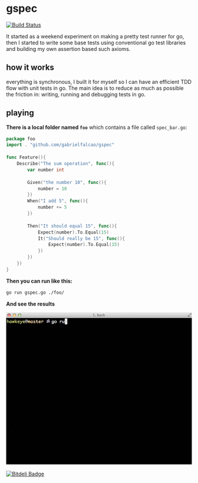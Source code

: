 # gspec

[![Build Status](https://travis-ci.org/gabrielfalcao/gspec.png?branch=master)](https://travis-ci.org/gabrielfalcao/gspec)

It started as a weekend experiment on making a pretty test runner for
go, then I started to write some base tests using conventional go test
libraries and building my own assertion based such axioms.

## how it works

everything is synchronous, I built it for myself so I can have an efficient TDD flow with unit tests in go. The main idea is to reduce as much as possible the friction in: writing, running and debugging tests in go.


## playing

**There is a local folder named `foo`** which contains a file called `spec_bar.go`:

```go
package foo
import . "github.com/gabrielfalcao/gspec"

func Feature(){
	Describe("The sum operation", func(){
		var number int

		Given("the number 10", func(){
			number = 10
		})
		When("I add 5", func(){
			number += 5
		})

		Then("It should equal 15", func(){
			Expect(number).To.Equal(15)
			It("Should really be 15", func(){
				Expect(number).To.Equal(15)
			})
		})
	})
}
```

**Then you can run like this:**

```bash
go run gspec.go ./foo/
```

**And see the results**

![example.gif](example.gif)


[![Bitdeli Badge](https://d2weczhvl823v0.cloudfront.net/gabrielfalcao/gspec/trend.png)](https://bitdeli.com/free "Bitdeli Badge")


